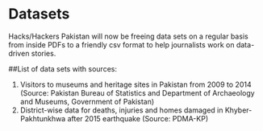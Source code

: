 # Datasets

Hacks/Hackers Pakistan will now be freeing data sets on a regular basis from inside PDFs to a friendly csv format to help journalists work on data-driven stories.

##List of data sets with sources:

1. Visitors to museums and heritage sites in Pakistan from 2009 to 2014 (Source: Pakistan Bureau of Statistics and Department of Archaeology and Museums, Government of Pakistan)
2. District-wise data for deaths, injuries and homes damaged in Khyber-Pakhtunkhwa after 2015 earthquake (Source: PDMA-KP)
